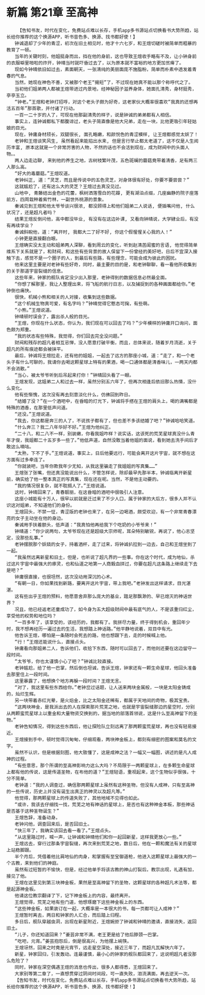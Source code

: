 # 新篇 第21章 至高神
        【告知书友，时代在变化，免费站点难以长存，手机app多书源站点切换看书大势所趋，站长给你推荐的这个换源APP，听书音色多、换源、找书都好使！】
       钟诚退却了少年的青涩，初次在旧土相见时，他才十六七岁，和王煊切磋时被简单而粗暴的教育了一顿。
       当年的关键时刻，他姐挺身而出，挡在他的身前，这也导致王煊收手略有不及，让小钟身前的衣服噼里啪啦的炸开，钟晴当时就吓昏过去了，以为原本就不富裕的地方更加贫瘠了。
       现如今钟晴依旧如过去，素面朝天，一张清纯的美丽面庞不施脂粉，简单而朴素中透发着青春的气息。
       当然，她现在神色不善，又被那个老王“揭短”了，不过现在她真不能以那个称呼代之了。
       当初他们姐弟两人都被王煊带进过内景地，经神秘因子滋养身体，她面孔清秀，身材挺秀，亭亭玉立。
       “钟老。”王煊和老钟打招呼，对这个老头子颇为好奇，这老家伙大概率很喜欢“我真的还想再活五百年”那首歌，并付诸了行动。
       一百一二十岁的人了，可现在他那副清秀的样子，说是钟诚的弟弟都有人相信。
       事实上，连钟诚都私下都腹诽过，老头子简直像是他大兄弟，走在一块，比他更吸引年轻姑娘的目光。
       现在，钟庸身材颀长，双腿很长, 面孔略嫩，和颜悦色的青涩模样, 让王煊都感觉太妖了！
       老钟和王煊谈笑风生, 虽然看起来能掐出水来, 但是言行举止都太老道了，这不仅是人生阅历丰富, 原本这就是一个非常厉害的人物，不然的话也不会活到现在，成为财阀中的头面人物。。
       两人边走边聊, 来到他的养生之地，古树枝繁叶茂，五色斑斓的蘑菇竟带着清香，足有两三人那么高。
       “好大的毒蘑菇。”王煊叹道。
       老钟纠正, 道：“灵芝，而且是传说中的五色灵芝，对身体很有好处，你要不要尝尝？”
       这就尴尬了，还有这么大的灵芝？王煊过去真没见过。
       山地中, 青藤结出金色的花蕾，枫树洒落雪白的花瓣, 更有湖泊点缀，几座幽静的院子座落前方，四周栽种着紫竹林，一副世外桃源的景象。
       秦诚见到王煊和他太爷爷谈兴很浓, 都没顾得上和他们姐弟二人说话, 便插嘴问他, 什么状况了，还是超凡者吗？
       结果王煊反倒问他，高中都没毕业, 有没有在这边补课, 又看向钟晴说，大学肄业后，有没有再续学业？
       秦诚斜睨他，道：“离开时, 我都大二了好不好, 你这个假惺惺关心我的人！”
       小钟更是直接翻白眼。
       王煊确实没太主动和姐弟两人深聊，看到周云的变化，听到赵清菡闺蜜的言语, 他觉得简单维系下关系就是了，和财阀，和这些有些背景的故人保留下一份曾经的美好吧，日后不宜深入接触下去，感觉不是一个圈子的人，到最后有些路，有些理念，可能会成为彼此的困扰。
       他来这里主要是对老钟有些好奇，同时，最主要的目的是，和老钟聊聊，看一看他所收集到的关于那道宇宙裂缝的信息。
       这些年来，钟家的舰队肯定没少出入那里，老钟得到的数据信息必然最全面。
       “你想了解那里，我让人整理出来，将飞船的航行日志，以及捕捉到的各种画面都给你。”老钟倒也痛快。
       很快，机械小熊和相关的人对接，收集到这些数据。
       “这个机械生物真可爱，有名字吗？”钟晴觉得它憨态可掬，有些萌。
       “小熊。”王煊说道。
       钟晴顿时误会了，露出杀人般的目光。
       “王煊，你现在什么状态，你认为，我们现在可以回去了吗？”少年模样的钟庸开口询问，面色颇为郑重。
       “我的状态有些特殊，我觉得，你们回去完全没问题。”
       财阀和残存的超凡者相互忌惮，没人愿意打破平衡，而且，总体来说，随着岁月流逝，关于超凡的所有痕迹都会被抹平。
       最后，钟诚将王煊拉走，还有他的姐姐，一起去了远方的那座小城，道：“走了，和一个老头子有什么可聊的，我请你去喝这颗星球上特有的果酒，喝一口通体都是清香味儿，一两天内都不会消散。”
       “当心，被太爷爷听到后吊起来打你！”钟晴回头看了一眼。
       王煊发现，这姐弟二人和过去一样，虽然分别五六年了，但再次相逢后依旧那么热情，没什么变化。
       他有些惭愧，这次没有再去刻意淡化什么，仿佛回到昨日。
       “结婚了没？”在一个酒吧中，在昏暗的灯光下，钟诚将手搭在王煊的肩头上，喝的满嘴都是特殊的酒香，在那里低声问道。
       “还没。”王煊说道。
       “我去，你这都是奔三的人了，不说孩子都有了，但也差不多该结婚了吧？”钟诚哈哈笑道。
       “什么奔三？我二八年华好不好。”王煊为他纠正。
       “二十八，和二八不一样，别装嫩，你看我姐咋样？说实话，这该死的荒芜星球真没什么青年才俊，我姐都二十五岁多一些了。”他低声道，自然没敢当着他姐的面说，看到她去洗手间后才敢这么嘀咕。
       “太熟，下不了手。”王煊说道，事实上，日后他要远行，可能会离开这片宇宙，就不想在这方面有过多牵连了。
       “你就装吧，当年你欺我年少无知，从我这里骗走了我姐姐的写真集……”
       王煊张了张嘴，但还真没能说出什么，不管怎样说，除却最早先那半本，钟诚临离开新星前，确实给了他一整本真正的写真集，现在还在呢。当然，不是他主动要的。
       “我的情况很复杂，就不耽搁人了。”王煊说道。
       这时，钟晴回来了，青春靓丽，在这昏暗的酒吧中很吸引人注意。
       这座小城能有十万人，很早以前就是迁过来了不少人口，属于钟家的大后方，很多人并不认识这对姐弟，不知道他们的身份。
       王煊回头，不禁一怔，青涩版的老钟也来了，在另一边喝酒，颇受欢迎，有一个非常青春漂亮的女子主动坐在他的身边。
       秦诚用手扶着额头，低声道：“我真怕他再给我下个吃奶的小爷爷来！”
       钟晴道：“你少说两句，太爷爷现在还是超级大宗师呢，耳朵特别敏锐，再说了，他心志坚定，没那些乱事。”
       老钟摆脱那个妖娆的女子，持着酒杯，走了过来，将钟诚扒拉到一边去，自己和王煊坐到了一起。
       “我虽然远离新星和旧土，但是，也听说了超凡界的一些事。你在这个时代，成为地仙，杀过这片宇宙中最强大的瘆灵，也和仙道之地第一人商毅血拼过，你要在超凡这条路上继续走下去是吧？”
       钟庸很直接，也很坦然，这次没动用深沉的心术。
       “有朝一日，你如果找到新路，要离开这片宇宙，带上我吧。”老钟发出这样请求，目光湛湛。
       这有些出乎王煊的预料，他愿意舍弃那么庞大的基业，踏足那飘渺的、早已熄灭的神话世界？
       况且，他已经返老还童成功了，如今身为五大超级财阀中最有底气的人，不是该重归红尘，享受他的权势和地位吗？
       “一百多年了，该享受的，该经历的，我都有了。我拼尽力量，终于得到机会，重回年少时，我不想再经历一遍过去的生活，我想踏上神话路。”他平静地说着，双目中有光。
       他告诉王煊，哪怕是一条随时会死去的路，他也想跟下去，走的时候喊上他。
       “行！”王煊还能说什么，直接点头。
       钟庸看向那姐弟二人，告诉他们，收拾下东西，随时可以回去了，而他则还要在这边留守一段时间。
       “太爷爷，你也太谨慎小心了吧？”钟诚比较直接。
       老钟尴尬，给了他一巴掌，然后倒也坦诚，告诉王煊，钟家还有一颗生命星球，他回头准备去那里住上一段时间。
       这里暴露了，他想换个地方再躲一段时间？王煊无言。
       “对了，我这里有些东西给你。”老钟岔过话题，让人送来两块金属般，一块是太阳金铸成的，灿烂生辉。
       另一块带着赤红光晕，是火焰金，比之太阳金还稀有，都属于天地间的奇物，极其宝贵。
       “这两块神金，是我派出去的人在探索那片荒芜之地，也就是宇宙裂缝那边的星空时，分别从两颗蛮荒星球上以重金和大量物资交换到的，据当地的部落首领说，这是什么至高神留下的圣物。”
       老钟告知情况，得到这些东西后，他让探险队立刻远离了那两颗蛮荒星球，再也没有轻易接近。
       王煊接到手中，顿时觉得沉甸甸，仔细观看，两块神金板上，都刻有细密的图案和莫名的文字。
       虽然不认识，但是根据刻图，他大致懂了，这是成神之法？一幅又一幅图，讲述的是凡人成神的过程。
       “有些意思，那个所谓的至高神影响力这么大吗？不局限于一两颗星球上，在多颗生命星球上都有他的传说，这是传道圣物，在布他的道？”王煊轻语，重视起来，这个生物似乎很强，十分不简单。
       老钟道：“我的人调查过，确信那两颗星球上虽然有这种圣物，但没有人成神，只有至高神的一些传说，历史上并没有诞生出真正的神灵以及超凡等。”
       他觉得，那两颗星球上的传道失败了，其他地域不见得也如此。
       “或许，我该去仔细找一找，荒芜之地有神话的星球上，是否也有这种神金本板，那些神话是否基于这种圣物诞生？”
       王煊告辞，准备动身。
       老钟问他，调查回来后，是否回旧土。
       “快三年了，我确实该回去看一看了。”王煊点头。
       “从这里路过时，喊一声，让钟诚和钟晴他们和你一起回新星，这样我更放心一些。”
       王煊远去，穿行过那条宇宙裂缝，再次来到荒芜之地，数日后，他在一颗和魔法有关的星球上站稳脚跟。
       半个月后，凭借着他比肩地仙的肉身，和掌握有至宝御道枪，他进入这颗星球上最强大的一个古教，来到他们的神庭。
       虽然有过短暂的不愉快，但是，经过他单手将该古教的神山打裂后，教宗出现，礼遇有加，接见了他。
       王煊在这里见到第三块神金板，果然是至高神留下的圣物，这颗星球的各种超凡术法等，都是起源神金板。
       他请这位教宗翻译了下，记下神金板上的内容，最终离开。
       王煊觉得，荒芜之地有些门道，他想琢磨下这些神金板上的东西。
       “这些神金板，如果装订在一起，大概率是一本很大的书，每一页都可让人成神？”
       王煊暂时离去，两日和钟家的人汇合，而后踏上归程。
       多日后，舰队穿越虫洞，出现在新星附近，王煊婉拒了钟诚和钟晴的邀请，直接消失，返回旧土。
       “儿子，你还知道回来？”姜芸非常不满，老王更是给了他后脖颈一巴掌。
       “吃吧，元宵。”姜芸抱怨后，倒是很高兴，为他摆上碗筷。
       王煊讶然，回来之时竟是元宵节，远走星空深处，接近三年了，而超凡瓦解快六年了。
       新星，钟家回归，引发轰动。连最谨慎，最小心的钟家的舰队都回来了，这说明超凡者没那么危险了？
       同时，钟家在深空偶遇王煊的消息也传出，很多人都得悉，王煊回来了。
       大家别等第二章了，一直想贯穿过阴间时间段，可一直失败，泪流满面，再去逆天一次。
       【告知书友，时代在变化，免费站点难以长存，手机app多书源站点切换看书大势所趋，站长给你推荐的这个换源APP，听书音色多、换源、找书都好使！】